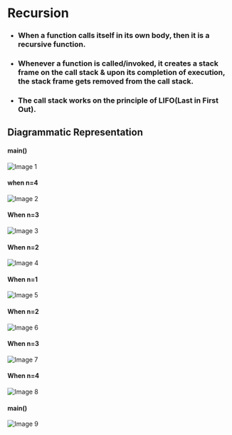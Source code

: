 # Recursion
- ### When a function calls itself in its own body, then it is a recursive function.
- ### Whenever a function is called/invoked, it creates a stack frame on the call stack & upon its completion of execution, the stack frame gets removed from the call stack.
- ### The call stack works on the principle of LIFO(Last in First Out).

## Diagrammatic Representation

#### main()
![Image 1](https://github.com/Predator-315/DSA-with-JAVA/blob/main/Recursion/assets/Recursion_1.png) 
#### when n=4
![Image 2](https://github.com/Predator-315/DSA-with-JAVA/blob/main/Recursion/assets/Recursion_2.png)
#### When n=3
![Image 3](https://github.com/Predator-315/DSA-with-JAVA/blob/main/Recursion/assets/Recursion_3.png)
#### When n=2
![Image 4](https://github.com/Predator-315/DSA-with-JAVA/blob/main/Recursion/assets/Recursion_4.png)
#### When n=1
![Image 5](https://github.com/Predator-315/DSA-with-JAVA/blob/main/Recursion/assets/Recursion_5.png)
#### When n=2
![Image 6](https://github.com/Predator-315/DSA-with-JAVA/blob/main/Recursion/assets/Recursion_6.png)
#### When n=3
![Image 7](https://github.com/Predator-315/DSA-with-JAVA/blob/main/Recursion/assets/Recursion_7.png)
#### When n=4
![Image 8](https://github.com/Predator-315/DSA-with-JAVA/blob/main/Recursion/assets/Recursion_8.png)
#### main()
![Image 9](https://github.com/Predator-315/DSA-with-JAVA/blob/main/Recursion/assets/Recursion_9.png)
